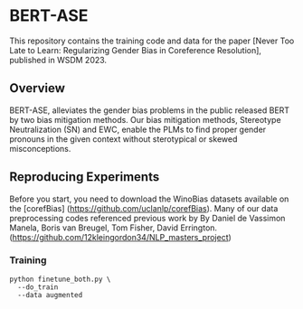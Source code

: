 # BERT-ASE
This repository contains the training code and data for the paper
[Never Too Late to Learn: Regularizing Gender Bias in Coreference Resolution], published in WSDM 2023.

## Overview
BERT-ASE, alleviates the gender bias problems in the public released BERT by two bias mitigation methods.
Our bias mitigation methods, Stereotype Neutralization (SN) and EWC, enable the PLMs to find proper gender pronouns in the given context without sterotypical or skewed misconceptions.

## Reproducing Experiments
Before you start, you need to download the WinoBias datasets available on the [corefBias] (https://github.com/uclanlp/corefBias).
Many of our data preprocessing codes referenced previous work by By Daniel de Vassimon Manela, Boris van Breugel, Tom Fisher, David Errington. (https://github.com/12kleingordon34/NLP_masters_project)

### Training

```shell
python finetune_both.py \
  --do_train
  --data augmented
```

